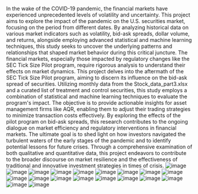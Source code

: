In the wake of the COVID-19 pandemic, the financial markets have experienced unprecedented levels of volatility and uncertainty. This project aims to explore the impact of the pandemic on the U.S. securities market, focusing on the period from different dates. By analyzing historical data on various market indicators such as volatility, bid-ask spreads, dollar volume, and returns, alongside employing advanced statistical and machine learning techniques, this study seeks to uncover the underlying patterns and relationships that shaped market behavior during this critical juncture. 
The financial markets, especially those impacted by regulatory changes like the SEC Tick Size Pilot program, require rigorous analysis to understand their effects on market dynamics. This project delves into the aftermath of the SEC Tick Size Pilot program, aiming to discern its influence on the bid-ask spread of securities. Utilizing monthly data from the Stock_data_part3.xlsx and a curated list of treatment and control securities, this study employs a combination of statistical and machine learning techniques to evaluate the program's impact. The objective is to provide actionable insights for asset management firms like AQR, enabling them to adjust their trading strategies to minimize transaction costs effectively.
By exploring the effects of the pilot program on bid-ask spreads, this research contributes to the ongoing dialogue on market efficiency and regulatory interventions in financial markets. The ultimate goal is to shed light on how investors navigated the turbulent waters of the early stages of the pandemic and to identify potential lessons for future crises. Through a comprehensive examination of both qualitative and quantitative data, this project endeavors to contribute to the broader discourse on market resilience and the effectiveness of traditional and innovative investment strategies in times of crisis.
![image](https://github.com/user-attachments/assets/58329aa6-f943-4112-8689-2bd0228e94b3)
![image](https://github.com/user-attachments/assets/0e65497b-43fc-48b2-86fe-1e103ee73e2e)
![image](https://github.com/user-attachments/assets/3b71b4f4-024a-4d4a-bd53-0f78f26ad5ba)
![image](https://github.com/user-attachments/assets/f2f0b849-44a8-4bba-810a-0ecfe07b4e9b)
![image](https://github.com/user-attachments/assets/9c5833f2-3ca1-417e-8427-fced0faaada9)
![image](https://github.com/user-attachments/assets/e3e53458-5bc3-48da-ba60-ccee828e90c7)
![image](https://github.com/user-attachments/assets/7c3792ad-b614-4c42-803f-d96268c19052)
![image](https://github.com/user-attachments/assets/da5261f7-dbd7-4cbf-8447-eba1f5965883)
![image](https://github.com/user-attachments/assets/770a0781-7776-415d-a9bf-6cab989cbf80)
![image](https://github.com/user-attachments/assets/a7d4ae31-a482-43cb-8acc-8328688ee44e)
![image](https://github.com/user-attachments/assets/dfe3bfb2-cc06-492a-92b3-90477b12071f)
![image](https://github.com/user-attachments/assets/3b754af5-5c37-40a7-92f1-701725357fdf)
![image](https://github.com/user-attachments/assets/7f380241-1eb7-44ff-b178-cb76d0a726a3)
![image](https://github.com/user-attachments/assets/0f4d4538-7d63-4948-a8e3-38a375bbd4c0)
![image](https://github.com/user-attachments/assets/ad718047-4b87-4d77-bdb3-e4e2375218cc)
![image](https://github.com/user-attachments/assets/bd9e9a85-dfac-467a-ae4f-222e49f0c5fb)
![image](https://github.com/user-attachments/assets/c089ee22-b868-45a0-af76-a22baf776faf)
![image](https://github.com/user-attachments/assets/22cf650d-5772-480c-bcfc-e05f705c5b94)
![image](https://github.com/user-attachments/assets/ff756963-b6a1-4b4d-a132-1eb90c40073d)

